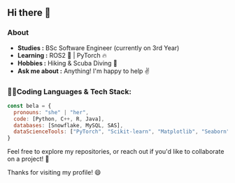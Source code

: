 ## Hi there 👋

### About

-  **Studies :** BSc Software Engineer (currently on 3rd Year)
-  **Learning :** ROS2 🤖 | PyTorch :fire:
-  **Hobbies :** Hiking & Scuba Diving :flipper:
-  **Ask me about :** Anything! I'm happy to help :v:


### 👩‍💻Coding Languages & Tech Stack:

```javascript
const bela = {
  pronouns: "she" | "her",
  code: [Python, C++, R, Java],
  databases: [Snowflake, MySQL, SAS],
  dataScienceTools: ["PyTorch", "Scikit-learn", "Matplotlib", "Seaborn", "PowerBI", "Tableau"]
}
```

Feel free to explore my repositories, or reach out if you'd like to collaborate on a project! 🚀

Thanks for visiting my profile! 😄
